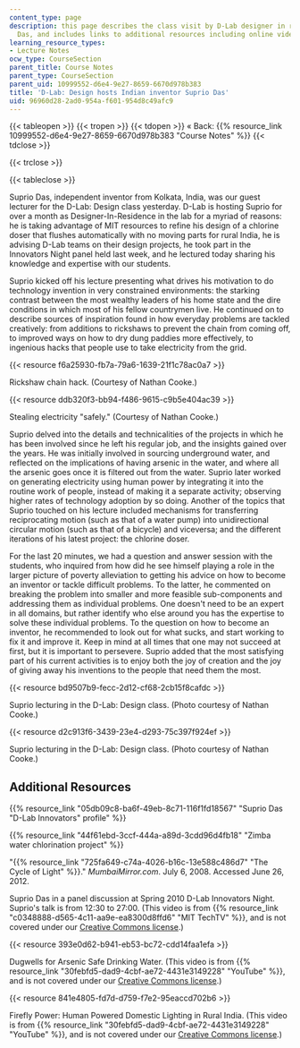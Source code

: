 ```yaml
---
content_type: page
description: this page describes the class visit by D-Lab designer in residence Suprio
  Das, and includes links to additional resources including online videos.
learning_resource_types:
- Lecture Notes
ocw_type: CourseSection
parent_title: Course Notes
parent_type: CourseSection
parent_uid: 10999552-d6e4-9e27-8659-6670d978b383
title: 'D-Lab: Design hosts Indian inventor Suprio Das'
uid: 96960d28-2ad0-954a-f601-954d8c49afc9
---
```


{{< tableopen >}}
{{< tropen >}}
{{< tdopen >}}
« Back: {{% resource_link 10999552-d6e4-9e27-8659-6670d978b383 "Course Notes" %}}
{{< tdclose >}}

{{< trclose >}}

{{< tableclose >}}

Suprio Das, independent inventor from Kolkata, India, was our guest lecturer for the D-Lab: Design class yesterday. D-Lab is hosting Suprio for over a month as Designer-In-Residence in the lab for a myriad of reasons: he is taking advantage of MIT resources to refine his design of a chlorine doser that flushes automatically with no moving parts for rural India, he is advising D-Lab teams on their design projects, he took part in the Innovators Night panel held last week, and he lectured today sharing his knowledge and expertise with our students.

Suprio kicked off his lecture presenting what drives his motivation to do technology invention in very constrained environments: the starking contrast between the most wealthy leaders of his home state and the dire conditions in which most of his fellow countrymen live. He continued on to describe sources of inspiration found in how everyday problems are tackled creatively: from additions to rickshaws to prevent the chain from coming off, to improved ways on how to dry dung paddies more effectively, to ingenious hacks that people use to take electricity from the grid.

{{< resource f6a25930-fb7a-79a6-1639-21f1c78ac0a7 >}}

Rickshaw chain hack. (Courtesy of Nathan Cooke.)

{{< resource ddb320f3-bb94-f486-9615-c9b5e404ac39 >}}

Stealing electricity "safely." (Courtesy of Nathan Cooke.)

Suprio delved into the details and technicalities of the projects in which he has been involved since he left his regular job, and the insights gained over the years. He was initially involved in sourcing underground water, and reflected on the implications of having arsenic in the water, and where all the arsenic goes once it is filtered out from the water. Suprio later worked on generating electricity using human power by integrating it into the routine work of people, instead of making it a separate activity; observing higher rates of technology adoption by so doing. Another of the topics that Suprio touched on his lecture included mechanisms for transferring reciprocating motion (such as that of a water pump) into unidirectional circular motion (such as that of a bicycle) and viceversa; and the different iterations of his latest project: the chlorine doser.

For the last 20 minutes, we had a question and answer session with the students, who inquired from how did he see himself playing a role in the larger picture of poverty alleviation to getting his advice on how to become an inventor or tackle difficult problems. To the latter, he commented on breaking the problem into smaller and more feasible sub-components and addressing them as individual problems. One doesn't need to be an expert in all domains, but rather identify who else around you has the expertise to solve these individual problems. To the question on how to become an inventor, he recommended to look out for what sucks, and start working to fix it and improve it. Keep in mind at all times that one may not succeed at first, but it is important to persevere. Suprio added that the most satisfying part of his current activities is to enjoy both the joy of creation and the joy of giving away his inventions to the people that need them the most.

{{< resource bd9507b9-fecc-2d12-cf68-2cb15f8cafdc >}}

Suprio lecturing in the D-Lab: Design class. (Photo courtesy of Nathan Cooke.)

{{< resource d2c913f6-3439-23e4-d293-75c397f924ef >}}

Suprio lecturing in the D-Lab: Design class. (Photo courtesy of Nathan Cooke.)

Additional Resources
--------------------

{{% resource_link "05db09c8-ba6f-49eb-8c71-116f1fd18567" "Suprio Das \"D-Lab Innovators\" profile" %}}

{{% resource_link "44f61ebd-3ccf-444a-a89d-3cdd96d4fb18" "Zimba water chlorination project" %}}

"{{% resource_link "725fa649-c74a-4026-b16c-13e588c486d7" "The Cycle of Light" %}}." _MumbaiMirror.com_. July 6, 2008. Accessed June 26, 2012.

Suprio Das in a panel discussion at Spring 2010 D-Lab Innovators Night. Suprio's talk is from 12:30 to 27:00. (This video is from {{% resource_link "c0348888-d565-4c11-aa9e-ea8300d8ffd6" "MIT TechTV" %}}, and is not covered under our [Creative Commons license](/terms/#cc).)

{{< resource 393e0d62-b941-eb53-bc72-cdd14faa1efa >}}

Dugwells for Arsenic Safe Drinking Water. (This video is from {{% resource_link "30febfd5-dad9-4cbf-ae72-4431e3149228" "YouTube" %}}, and is not covered under our [Creative Commons license](/terms/#cc).)

{{< resource 841e4805-fd7d-d759-f7e2-95eaccd702b6 >}}

Firefly Power: Human Powered Domestic Lighting in Rural India. (This video is from {{% resource_link "30febfd5-dad9-4cbf-ae72-4431e3149228" "YouTube" %}}, and is not covered under our [Creative Commons license](/terms/#cc).)
